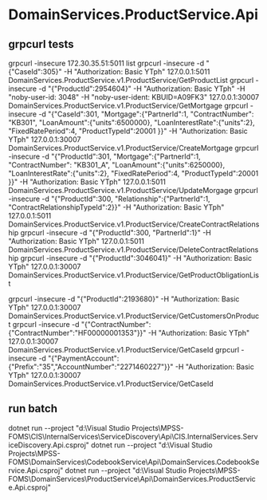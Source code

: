 ﻿# DomainServices.ProductService.Api

## grpcurl tests
grpcurl -insecure 172.30.35.51:5011 list
grpcurl -insecure -d "{\"CaseId\":305}" -H "Authorization: Basic YTph" 127.0.0.1:5011 DomainServices.ProductService.v1.ProductService/GetProductList
grpcurl -insecure -d "{\"ProductId\":2954604}" -H "Authorization: Basic YTph" -H "noby-user-id: 3048" -H "noby-user-ident: KBUID=A09FK3" 127.0.0.1:30007 DomainServices.ProductService.v1.ProductService/GetMortgage
grpcurl -insecure -d "{\"CaseId\":301, \"Mortgage\":{\"PartnerId\":1, \"ContractNumber\": \"KB301\", \"LoanAmount\":{\"units\":6500000}, \"LoanInterestRate\":{\"units\":2}, \"FixedRatePeriod\":4, \"ProductTypeId\":20001 }}" -H "Authorization: Basic YTph" 127.0.0.1:30007 DomainServices.ProductService.v1.ProductService/CreateMortgage
grpcurl -insecure -d "{\"ProductId\":301, \"Mortgage\":{\"PartnerId\":1, \"ContractNumber\": \"KB301_A\", \"LoanAmount\":{\"units\":6250000}, \"LoanInterestRate\":{\"units\":2}, \"FixedRatePeriod\":4, \"ProductTypeId\":20001 }}" -H "Authorization: Basic YTph" 127.0.0.1:5011 DomainServices.ProductService.v1.ProductService/UpdateMorgage
grpcurl -insecure -d "{\"ProductId\":300, \"Relationship\":{\"PartnerId\":1, \"ContractRelationshipTypeId\":2}}" -H "Authorization: Basic YTph" 127.0.0.1:5011 DomainServices.ProductService.v1.ProductService/CreateContractRelationship
grpcurl -insecure -d "{\"ProductId\":300, \"PartnerId\":1}" -H "Authorization: Basic YTph" 127.0.0.1:5011 DomainServices.ProductService.v1.ProductService/DeleteContractRelationship
grpcurl -insecure -d "{\"ProductId\":3046041}" -H "Authorization: Basic YTph" 127.0.0.1:30007 DomainServices.ProductService.v1.ProductService/GetProductObligationList

grpcurl -insecure -d "{\"ProductId\":2193680}" -H "Authorization: Basic YTph" 127.0.0.1:30007 DomainServices.ProductService.v1.ProductService/GetCustomersOnProduct
grpcurl -insecure -d "{\"ContractNumber\":{\"ContractNumber\":\"HF00000001353\"}}" -H "Authorization: Basic YTph" 127.0.0.1:30007 DomainServices.ProductService.v1.ProductService/GetCaseId
grpcurl -insecure -d "{\"PaymentAccount\":{\"Prefix\":\"35\",\"AccountNumber\":\"2271460227\"}}" -H "Authorization: Basic YTph" 127.0.0.1:30007 DomainServices.ProductService.v1.ProductService/GetCaseId

## run batch
dotnet run --project "d:\Visual Studio Projects\MPSS-FOMS\CIS\InternalServices\ServiceDiscovery\Api\CIS.InternalServices.ServiceDiscovery.Api.csproj"
dotnet run --project "d:\Visual Studio Projects\MPSS-FOMS\DomainServices\CodebookService\Api\DomainServices.CodebookService.Api.csproj"
dotnet run --project "d:\Visual Studio Projects\MPSS-FOMS\DomainServices\ProductService\Api\DomainServices.ProductService.Api.csproj"
